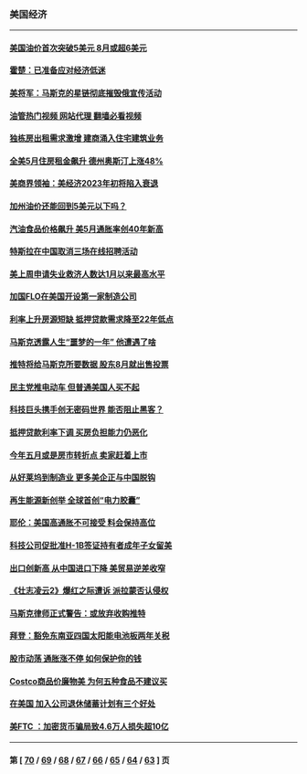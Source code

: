 ### 美国经济
---
#### [美国油价首次突破5美元 8月或超6美元](../../pages/ncid1078158/n13757282.md?06120445) 
#### [霍楚：已准备应对经济低迷](../../pages/ncid1078158/n13757023.md?06120445) 
#### [美将军：马斯克的星链彻底摧毁俄宣传活动](../../pages/ncid1078158/n13756893.md?06120445) 
#### [油管热门视频 网站代理 翻墙必看视频](http://209.222.30.114:81/youtube.html?06120445)
#### [独栋房出租需求激增 建商涌入住宅建筑业务](../../pages/ncid1078158/n13756830.md?06120445) 
#### [全美5月住房租金飙升 德州奥斯汀上涨48%](../../pages/ncid1078158/n13756873.md?06120445) 
#### [美商界领袖：美经济2023年初将陷入衰退](../../pages/ncid1078158/n13756828.md?06120445) 
#### [加州油价还能回到5美元以下吗？](../../pages/ncid1078158/n13756819.md?06120445) 
#### [汽油食品价格飙升 美5月通胀率创40年新高](../../pages/ncid1078158/n13756708.md?06120445) 
#### [特斯拉在中国取消三场在线招聘活动](../../pages/ncid1078158/n13756628.md?06120445) 
#### [美上周申请失业救济人数达1月以来最高水平](../../pages/ncid1078158/n13755909.md?06120445) 
#### [加国FLO在美国开设第一家制造公司](../../pages/ncid1078158/n13755921.md?06120445) 
#### [利率上升房源短缺 抵押贷款需求降至22年低点](../../pages/ncid1078158/n13755271.md?06120445) 
#### [马斯克透露人生“噩梦的一年” 他遭遇了啥](../../pages/ncid1078158/n13755211.md?06120445) 
#### [推特将给马斯克所要数据 股东8月就出售投票](../../pages/ncid1078158/n13755165.md?06120445) 
#### [民主党推电动车 但普通美国人买不起](../../pages/ncid1078158/n13754574.md?06120445) 
#### [科技巨头携手创无密码世界 能否阻止黑客？](../../pages/ncid1078158/n13755124.md?06120445) 
#### [抵押贷款利率下调 买房负担能力仍恶化](../../pages/ncid1078158/n13754778.md?06120445) 
#### [今年五月或是房市转折点 卖家赶着上市](../../pages/ncid1078158/n13754747.md?06120445) 
#### [从好莱坞到制造业 更多美企正与中国脱钩](../../pages/ncid1078158/n13754651.md?06120445) 
#### [再生能源新创举 全球首创“电力胶囊”](../../pages/ncid1078158/n13754495.md?06120445) 
#### [耶伦：美国高通胀不可接受 料会保持高位](../../pages/ncid1078158/n13754467.md?06120445) 
#### [科技公司促批准H-1B签证持有者成年子女留美](../../pages/ncid1078158/n13754384.md?06120445) 
#### [出口创新高 从中国进口下降 美贸易逆差收窄](../../pages/ncid1078158/n13754360.md?06120445) 
#### [《壮志凌云2》爆红之际遭诉 派拉蒙否认侵权](../../pages/ncid1078158/n13754137.md?06120445) 
#### [马斯克律师正式警告：或放弃收购推特](../../pages/ncid1078158/n13753548.md?06120445) 
#### [拜登：豁免东南亚四国太阳能电池板两年关税](../../pages/ncid1078158/n13753566.md?06120445) 
#### [股市动荡 通胀涨不停 如何保护你的钱](../../pages/ncid1078158/n13751379.md?06120445) 
#### [Costco商品价廉物美 为何五种食品不建议买](../../pages/ncid1078158/n13752382.md?06120445) 
#### [在美国 加入公司退休储蓄计划有三个好处](../../pages/ncid1078158/n13752410.md?06120445) 
#### [美FTC ：加密货币骗局致4.6万人损失超10亿](../../pages/ncid1078158/n13751956.md?06120445) 

---
#### 第 [ [70](./70.md?06120445) / [69](./69.md?06120445) / [68](./68.md?06120445) / [67](./67.md?06120445) / [66](./66.md?06120445) / [65](./65.md?06120445) / [64](./64.md?06120445) / [63](./63.md?06120445) ] 页
